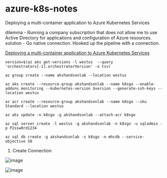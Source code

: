 # azure-k8s-notes
Deploying a multi-container application to Azure Kubernetes Services

dilemma - Running a company subscription that does not allow me to use Active Directory for applications and configuration of Azure resources.  
solution - Go native connection. Hooked up the pipeline with a connection.   

[Deploying a multi-container application to Azure Kubernetes Services](https://www.azuredevopslabs.com/labs/vstsextend/kubernetes/)

```
version=$(az aks get-versions -l westus  --query 'orchestrators[-1].orchestratorVersion' -o tsv)
```
```
az group create --name akshandsonlab --location westus
```
```
az aks create --resource-group akshandsonlab --name k8sgo --enable-addons monitoring --kubernetes-version $version --generate-ssh-keys --location westus
```

```
az acr create --resource-group akshandsonlab --name k8sgo --sku Standard --location westus
```
```
az aks update -n k8sgo -g akshandsonlab --attach-acr k8sgo
```
```
az sql server create -l westus -g akshandsonlab -n k8sgo -u sqladmin -p P2ssw0rd1234
```

```
az sql db create -g akshandsonlab -s k8sgo -n mhcdb --service-objective S0
```

1. Create Connection 
 
![image](https://user-images.githubusercontent.com/993459/137396438-1261cd42-253a-49c5-9902-3426c37a9703.png)  

![image](https://user-images.githubusercontent.com/993459/137396598-97cb21a1-fa28-463d-b0ca-6f9ba780172f.png)  

